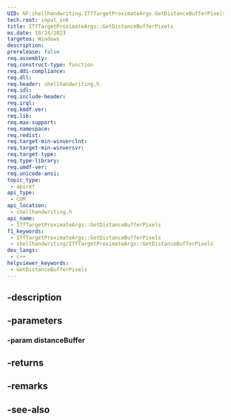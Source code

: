 ```yaml
---
UID: NF:shellhandwriting.ITfTargetProximateArgs.GetDistanceBufferPixels
tech.root: input_ink
title: ITfTargetProximateArgs::GetDistanceBufferPixels
ms.date: 10/24/2023
targetos: Windows
description: 
prerelease: false
req.assembly: 
req.construct-type: function
req.ddi-compliance: 
req.dll: 
req.header: shellhandwriting.h
req.idl: 
req.include-header: 
req.irql: 
req.kmdf-ver: 
req.lib: 
req.max-support: 
req.namespace: 
req.redist: 
req.target-min-winverclnt: 
req.target-min-winversvr: 
req.target-type: 
req.type-library: 
req.umdf-ver: 
req.unicode-ansi: 
topic_type:
 - apiref
api_type:
 - COM
api_location:
 - shellhandwriting.h
api_name:
 - ITfTargetProximateArgs::GetDistanceBufferPixels
f1_keywords:
 - ITfTargetProximateArgs::GetDistanceBufferPixels
 - shellhandwriting/ITfTargetProximateArgs::GetDistanceBufferPixels
dev_langs:
 - c++
helpviewer_keywords:
 - GetDistanceBufferPixels
---
```


## -description

## -parameters

### -param distanceBuffer

## -returns

## -remarks

## -see-also

